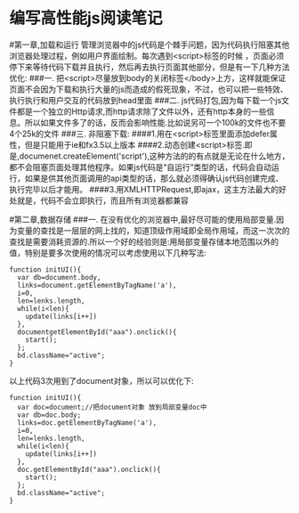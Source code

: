 # 编写高性能js阅读笔记
#第一章,加载和运行
管理浏览器中的js代码是个棘手问题，因为代码执行阻塞其他浏览器处理过程，例如用户界面绘制。每次遇到\<script\>标签的时候
，页面必须停下来等待代码下载并且执行，然后再去执行页面其他部分，但是有一下几种方法优化:
###一.
把\<script\>尽量放到body的关闭标签\</body\>上方，这样就能保证页面不会因为下载和执行大量的js而造成的假死现象，不过，也可以把一些特效、执行执行和用户交互的代码放到head里面
###二.
js代码打包,因为每下载一个js文件都是一个独立的Http请求,而http请求除了文件以外，还有http本身的一些信息。所以如果文件多了的话，反而会影响性能.比如说另可一个100k的文件也不要4个25k的文件
###三.
非阻塞下载:
####1.用在\<script\>标签里面添加defer属性，但是只能用于ie和fx3.5以上版本
####2.动态创建\<script\>标签.即是,documenet.createElement('script'),这种方法的的有点就是无论在什么地方，都不会阻塞页面处理其他程序。如果js代码是“自运行”类型的话，代码会自动运行，如果是供其他页面调用的api类型的话，那么就必须得确认js代码创建完成、执行完毕以后才能用。
####3.用XMLHTTPRequest,即ajax，这主方法最大的好处就是，代码不会立即执行，而且所有浏览器都兼容

#第二章,数据存储
###一.
在没有优化的浏览器中,最好尽可能的使用局部变量.因为变量的查找是一层层的网上找的，知道顶级作用域即全局作用域，而这一次次的查找是需要消耗资源的.所以一个好的经验则是:用局部变量存储本地范围以外的值，特别是要多次使用的情况可以考虑使用以下几种写法:
```
function initUI(){
  var db=document.body,
  links=document.getElementByTagName('a'),
  i=0,
  len=lenks.length,
  while(i<len){
    update(links[i++])
  },
  documentgetElementById("aaa").onclick(){
    start();
  };
  bd.className="active";
}
```
以上代码3次用到了document对象，所以可以优化下:
```
function initUI(){
  var doc=document;//把document对象 放到局部变量doc中
  var db=doc.body;
  links=doc.getElementByTagName('a'),
  i=0,
  len=lenks.length,
  while(i<len){
    update(links[i++])
  },
  doc.getElementById("aaa").onclick(){
    start();
  };
  bd.className="active";
}
```

